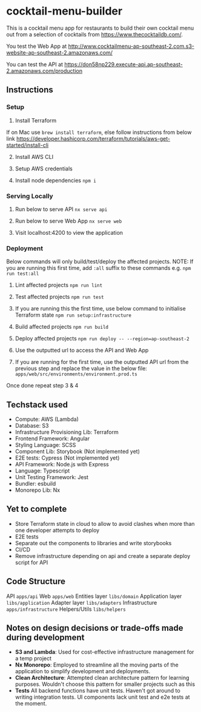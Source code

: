# cocktail-menu-builder

This is a cocktail menu app for restaurants to build their own cocktail menu out from a selection of cocktails from https://www.thecocktaildb.com/.

You test the Web App at
http://www.cocktailmenu-ap-southeast-2.com.s3-website-ap-southeast-2.amazonaws.com/

You can test the API at
https://don58np229.execute-api.ap-southeast-2.amazonaws.com/production

## Instructions

### Setup

1. Install Terraform

If on Mac use `brew install terraform`, else follow instructions from below link
https://developer.hashicorp.com/terraform/tutorials/aws-get-started/install-cli

2. Install AWS CLI

3. Setup AWS credentials

4. Install node dependencies `npm i`

### Serving Locally

1. Run below to serve API
`nx serve api`

2. Run below to serve Web App
`nx serve web`

3. Visit localhost:4200 to view the application

### Deployment

Below commands will only build/test/deploy the affected projects. 
NOTE: If you are running this first time, add `:all` suffix to these commands e.g. `npm run test:all`

1. Lint affected projects
   `npm run lint`

2. Test affected projects
   `npm run test`

3. If you are running this the first time, use below command to initialise Terraform state
   `npm run setup:infrastructure`

3. Build affected projects
   `npm run build`

4. Deploy affected projects
   `npm run deploy -- --region=ap-southeast-2`

5. Use the outputted url to access the API and Web App

6. If you are running for the first time, use the outputted API url from the previous step and replace the value in the below file:
`apps/web/src/environments/environment.prod.ts`

Once done repeat step 3 & 4

## Techstack used

- Compute: AWS (Lambda)
- Database: S3
- Infrastructure Provisioning Lib: Terraform
- Frontend Framework: Angular
- Styling Language: SCSS
- Component Lib: Storybook (Not implemented yet)
- E2E tests: Cypress (Not implemented yet)
- API Framework: Node.js with Express
- Language: Typescript
- Unit Testing Framework: Jest
- Bundler: esbuild
- Monorepo Lib: Nx

## Yet to complete

- Store Terraform state in cloud to allow to avoid clashes when more than one developer attempts to deploy
- E2E tests
- Separate out the components to libraries and write storybooks
- CI/CD
- Remove infrastructure depending on api and create a separate deploy script for API

## Code Structure

API `apps/api`
Web `apps/web`
Entities layer `libs/domain`
Application layer `libs/application`
Adapter layer `libs/adapters`
Infrastructure `apps/infrastructure`
Helpers/Utils `libs/helpers`

## Notes on design decisions or trade-offs made during development
- **S3 and Lambda**:  Used for cost-effective infrastructure management for a temp project
- **Nx Monorepo**: Employed to streamline all the moving parts of the application to simplify development and deployments.
- **Clean Architecture**: Attempted clean architecture pattern for learning purposes. Wouldn't choose this pattern for smaller projects such as this
- **Tests** All backend functions have unit tests. Haven't got around to writing integration tests. UI components lack unit test and e2e tests at the moment.

